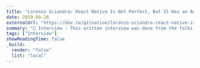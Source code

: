 ```yaml
---
title: "Lorenzo Sciandra: React Native Is Not Perfect, But It Has an Amazing Gravitational Power"
date: 2019-09-26
externalUrl: "https://dev.to/gitnation/lorenzo-sciandra-react-native-is-not-perfect-but-it-has-an-amazing-gravitational-power-3ede"
summary: "🎤 Interview - This written interview was done from the folks at [GitNation](https://gitnation.org/) ahead of my talk at React Advanced 2019."
tags: ["Interview"]
showReadingTime: false
_build:
  render: "false"
  list: "local"
---
```

